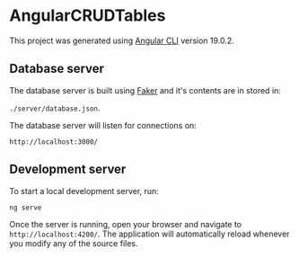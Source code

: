# AngularCRUDTables

This project was generated using [Angular CLI](https://github.com/angular/angular-cli) version 19.0.2.

## Database server

The database server is built using [Faker](https://fakerjs.dev/) and it's contents are in stored in:

 `./server/database.json`.

The database server will listen for connections on:

`http://localhost:3000/`

## Development server

To start a local development server, run:

```bash
ng serve
```

Once the server is running, open your browser and navigate to `http://localhost:4200/`. The application will automatically reload whenever you modify any of the source files.

